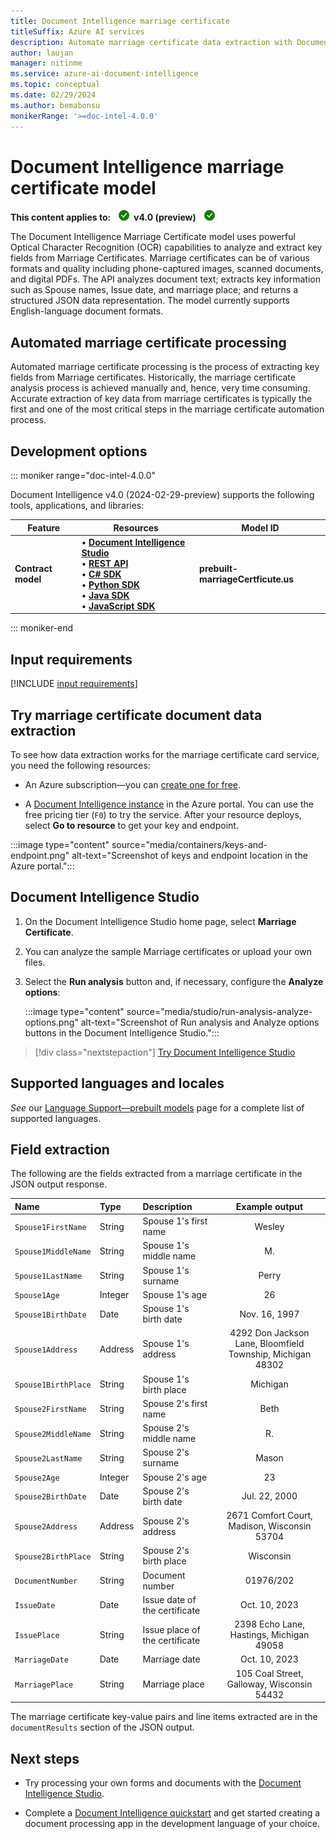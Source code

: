 ```yaml
---
title: Document Intelligence marriage certificate
titleSuffix: Azure AI services
description: Automate marriage certificate data extraction with Document Intelligence's marriage certificate model.
author: laujan
manager: nitinme
ms.service: azure-ai-document-intelligence
ms.topic: conceptual
ms.date: 02/29/2024
ms.author: bemabonsu
monikerRange: '>=doc-intel-4.0.0'
---
```

<!-- markdownlint-disable MD033 -->
<!-- markdownlint-disable MD051 -->
<!-- markdownlint-disable MD024 -->
<!-- markdownlint-disable MD036 -->
<!-- markdownlint-disable MD049 -->
<!-- markdownlint-disable MD001 -->

# Document Intelligence marriage certificate model

**This content applies to:** ![checkmark](media/yes-icon.png) **v4.0 (preview)** ![checkmark](media/yes-icon.png)

The Document Intelligence Marriage Certificate model uses powerful Optical Character Recognition (OCR) capabilities to analyze and extract key fields from Marriage Certificates. Marriage certificates  can be of various formats and quality including phone-captured images, scanned documents, and digital PDFs. The API analyzes document text; extracts key information such as Spouse names, Issue date, and marriage place; and returns a structured JSON data representation. The model currently supports English-language document formats.

## Automated marriage certificate processing

Automated marriage certificate processing is the process of extracting key  fields from Marriage certificates. Historically, the marriage certificate analysis process is achieved manually and, hence, very time consuming. Accurate extraction of key data from marriage certificates is typically the first and one of the most critical steps in the marriage certificate automation process.

## Development options

::: moniker range="doc-intel-4.0.0"

Document Intelligence v4.0 (2024-02-29-preview) supports the following tools, applications, and libraries:

| Feature | Resources | Model ID |
|----------|-------------|-----------|
|**Contract model**|&bullet; [**Document Intelligence Studio**](https://formrecognizer.appliedai.azure.com)</br>&bullet;  [**REST API**](/rest/api/aiservices/operation-groups?view=rest-aiservices-2024-02-29-preview&preserve-view=true)</br>&bullet;  [**C# SDK**](quickstarts/get-started-sdks-rest-api.md?view=doc-intel-4.0.0&preserve-view=true)</br>&bullet;  [**Python SDK**](quickstarts/get-started-sdks-rest-api.md?view=doc-intel-4.0.0&preserve-view=true)</br>&bullet;  [**Java SDK**](quickstarts/get-started-sdks-rest-api.md?view=doc-intel-4.0.0&preserve-view=true)</br>&bullet;  [**JavaScript SDK**](quickstarts/get-started-sdks-rest-api.md?view=doc-intel-4.0.0&preserve-view=true)|**prebuilt-marriageCertficute.us**|
::: moniker-end

## Input requirements

[!INCLUDE [input requirements](./includes/input-requirements.md)]

## Try marriage certificate document data extraction

To see how data extraction works for the marriage certificate card service, you need the following resources:

* An Azure subscription—you can [create one for free](https://azure.microsoft.com/free/cognitive-services/).

* A [Document Intelligence instance](https://portal.azure.com/#create/Microsoft.CognitiveServicesFormRecognizer) in the Azure portal. You can use the free pricing tier (`F0`) to try the service. After your resource deploys, select **Go to resource** to get your key and endpoint.

 :::image type="content" source="media/containers/keys-and-endpoint.png" alt-text="Screenshot of keys and endpoint location in the Azure portal.":::

## Document Intelligence Studio

1. On the Document Intelligence Studio home page, select **Marriage Certificate**.

1. You can analyze the sample Marriage certificates or upload your own files.

1. Select the **Run analysis** button and, if necessary, configure the **Analyze options**:

    :::image type="content" source="media/studio/run-analysis-analyze-options.png" alt-text="Screenshot of Run analysis and Analyze options buttons in the Document Intelligence Studio.":::

> [!div class="nextstepaction"]
> [Try Document Intelligence Studio](https://formrecognizer.appliedai.azure.com/studio/prebuilt?formType=invoice)

## Supported languages and locales

*See* our [Language Support—prebuilt models](language-support-prebuilt.md) page for a complete list of supported languages.

## Field extraction

The following are the fields extracted from a marriage certificate  in the JSON output response. 

|Name| Type | Description | Example output |
|:-----|:----|:----|:---:|
| `Spouse1FirstName` | String | Spouse 1's first name| Wesley |
| `Spouse1MiddleName` | String | Spouse 1's middle name| M. |
| `Spouse1LastName` | String | Spouse 1's surname| Perry |
| `Spouse1Age` | Integer | Spouse 1's age| 26 |
| `Spouse1BirthDate` | Date | Spouse 1's birth date| Nov. 16, 1997 |
| `Spouse1Address` | Address |Spouse 1's address| 4292 Don Jackson Lane, Bloomfield Township, Michigan 48302 |
| `Spouse1BirthPlace`| String | Spouse 1's birth place| Michigan |
| `Spouse2FirstName` | String | Spouse 2's first name| Beth |
| `Spouse2MiddleName` | String | Spouse 2's middle name| R. |
| `Spouse2LastName` | String | Spouse 2's surname| Mason |
| `Spouse2Age` | Integer | Spouse 2's age| 23 |
| `Spouse2BirthDate` | Date | Spouse 2's birth date| Jul. 22, 2000 |
| `Spouse2Address` | Address |Spouse 2's address| 2671 Comfort Court, Madison, Wisconsin 53704 |
| `Spouse2BirthPlace`| String | Spouse 2's birth place| Wisconsin |
| `DocumentNumber`| String | Document number | 01976/202 |
| `IssueDate` | Date | Issue date of the certificate | Oct. 10, 2023 |
| `IssuePlace` | String | Issue place of the certificate | 2398 Echo Lane, Hastings, Michigan 49058 |
| `MarriageDate`| Date | Marriage date | Oct. 10, 2023 |
| `MarriagePlace` | String | Marriage place | 105 Coal Street, Galloway, Wisconsin 54432 |

The marriage certificate key-value pairs and line items extracted are in the `documentResults` section of the JSON output.

## Next steps

* Try processing your own forms and documents with the [Document Intelligence Studio](https://formrecognizer.appliedai.azure.com/studio).

* Complete a [Document Intelligence quickstart](quickstarts/get-started-sdks-rest-api.md?view=doc-intel-3.0.0&preserve-view=true) and get started creating a document processing app in the development language of your choice.
